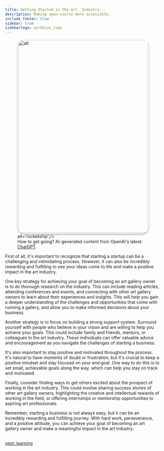 ```yaml
---
title: Getting Started in the Art  Industry
description: Making open-source more accessible.
include_footer: true
sidebar: true
sidebarlogo: wordojos_logo
---
```

<figure>
    <img src='/uploads/getting-started.jpg' style="width: 100%;height: 630px;padding: 3px; box-shadow: 0 3px 5px rgba(0,0,0,.3);border-radius: 25px;overflow: hidden;border: none;" align="middle"; alt='alt';/> alt='rocketship';/>
    <figcaption>How to get going?  AI-generated content from OpenAI's latest: <a href="https://openai.com/blog/chatgpt/" >ChatGPT</a>.</figcaption>
</figure>
<p>
First of all, it's important to recognize that starting a startup can be a challenging and intimidating process. However, it can also be incredibly rewarding and fulfilling to see your ideas come to life and make a positive impact in the art industry.

One key strategy for achieving your goal of becoming an art gallery owner is to do thorough research on the industry. This can include reading articles, attending conferences and events, and connecting with other art gallery owners to learn about their experiences and insights. This will help you gain a deeper understanding of the challenges and opportunities that come with running a gallery, and allow you to make informed decisions about your business.

Another strategy is to focus on building a strong support system. Surround yourself with people who believe in your vision and are willing to help you achieve your goals. This could include family and friends, mentors, or colleagues in the art industry. These individuals can offer valuable advice and encouragement as you navigate the challenges of starting a business.

It's also important to stay positive and motivated throughout the process. It's natural to have moments of doubt or frustration, but it's crucial to keep a positive mindset and stay focused on your end goal. One way to do this is to set small, achievable goals along the way, which can help you stay on track and motivated.

Finally, consider finding ways to get others excited about the prospect of working in the art industry. This could involve sharing success stories of other art gallery owners, highlighting the creative and intellectual rewards of working in the field, or offering internships or mentorship opportunities to aspiring art professionals.

Remember, starting a business is not always easy, but it can be an incredibly rewarding and fulfilling journey. With hard work, perseverance, and a positive attitude, you can achieve your goal of becoming an art gallery owner and make a meaningful impact in the art industry.

<br>
<a href="https://workdojos.com/artgalleries/learning">next: learning</a>
</p>